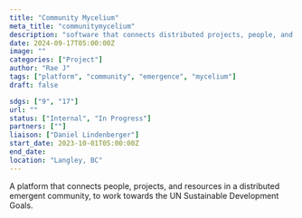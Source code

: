 ```yaml
---
title: "Community Mycelium"
meta_title: "communitymycelium"
description: "software that connects distributed projects, people, and resources for social good"
date: 2024-09-17T05:00:00Z
image: ""
categories: ["Project"]
author: "Rae J"
tags: ["platform", "community", "emergence", "mycelium"]
draft: false

sdgs: ["9", "17"]
url: ""
status: ["Internal", "In Progress"]
partners: [""]
liaison: ["Daniel Lindenberger"]
start_date: 2023-10-01T05:00:00Z
end_date:
location: "Langley, BC"
---
```


A platform that connects people, projects, and resources in a distributed emergent community, to work towards the UN Sustainable Development Goals.
